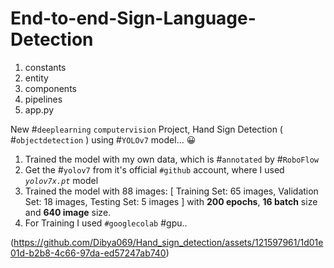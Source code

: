 # End-to-end-Sign-Language-Detection

1. constants
2. entity
3. components
4. pipelines
5. app.py

New #``deeplearning`` ``computervision`` Project, Hand Sign Detection ( #``objectdetection`` ) using #``YOLOv7`` model... 😀
1. Trained the model with my own data, which is #``annotated`` by #``RoboFlow``
2. Get the #``yolov7`` from it's official ``#github`` account, where I used *``yolov7x.pt``* model
3. Trained the model with 88 images:
        [ Training Set: 65 images,
          Validation Set: 18 images,
          Testing Set: 5 images ] with **200 epochs**, **16 batch** size and **640 image** size.
4. For Training I used ``#googlecolab`` #gpu..

(https://github.com/Dibya069/Hand_sign_detection/assets/121597961/1d01e01d-b2b8-4c66-97da-ed57247ab740)
